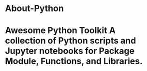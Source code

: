 # About-Python
# Awesome Python Toolkit A collection of Python scripts and Jupyter notebooks for Package Module, Functions, and Libraries.
